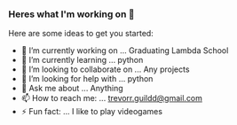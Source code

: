 ### Heres what I'm working on 👋

Here are some ideas to get you started:

- 🔭 I’m currently working on ... Graduating Lambda School
- 🌱 I’m currently learning ... python
- 👯 I’m looking to collaborate on ... Any projects
- 🤔 I’m looking for help with ... python
- 💬 Ask me about ... Anything
- 📫 How to reach me: ... trevorr.guildd@gmail.com
- ⚡ Fun fact: ... I like to play videogames
